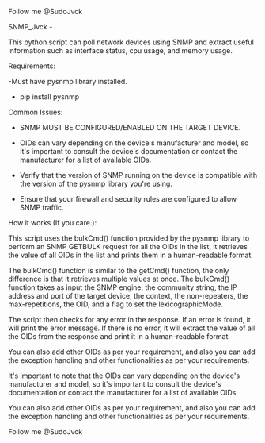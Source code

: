Follow me @SudoJvck

SNMP_Jvck -

This python script can poll network devices using SNMP and extract useful information such as interface status, cpu usage, and memory usage.


Requirements:

-Must have pysnmp library installed.

- pip install pysnmp


Common Issues:

- SNMP MUST BE CONFIGURED/ENABLED ON THE TARGET DEVICE.

- OIDs can vary depending on the device's manufacturer and model, so it's important to consult the device's documentation or contact the manufacturer for a list of available OIDs. 

- Verify that the version of SNMP running on the device is compatible with the version of the pysnmp library you're using.

- Ensure that your firewall and security rules are configured to allow SNMP traffic.


How it works (If you care.):

This script uses the bulkCmd() function provided by the pysnmp library to perform an SNMP GETBULK request for all the OIDs in the list, it retrieves the value of all OIDs in the list and prints them in a human-readable format.

The bulkCmd() function is similar to the getCmd() function, the only difference is that it retrieves multiple values at once. The bulkCmd() function takes as input the SNMP engine, the community string, the IP address and port of the target device, the context, the non-repeaters, the max-repetitions, the OID, and a flag to set the lexicographicMode.

The script then checks for any error in the response. If an error is found, it will print the error message. If there is no error, it will extract the value of all the OIDs from the response and print it in a human-readable format.

You can also add other OIDs as per your requirement, and also you can add the exception handling and other functionalities as per your requirements.

It's important to note that the OIDs can vary depending on the device's manufacturer and model, so it's important to consult the device's documentation or contact the manufacturer for a list of available OIDs.

You can also add other OIDs as per your requirement, and also you can add the exception handling and other functionalities as per your requirements.



Follow me @SudoJvck
